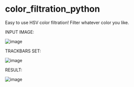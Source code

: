 # color_filtration_python
Easy to use HSV color filtration! Filter whatever color you like.

INPUT IMAGE:

![image](https://user-images.githubusercontent.com/28922780/103352253-03942880-4aa6-11eb-8142-aae437f4e849.png)

TRACKBARS SET:

![image](https://user-images.githubusercontent.com/28922780/103352264-0abb3680-4aa6-11eb-9771-95016dd6a462.png)

RESULT:

![image](https://user-images.githubusercontent.com/28922780/103352275-14449e80-4aa6-11eb-8ae0-db35693a62ce.png)
